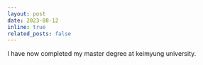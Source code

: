 ```yaml
---
layout: post
date: 2023-08-12
inline: true
related_posts: false
---
```


I have now completed my master degree at keimyung university.